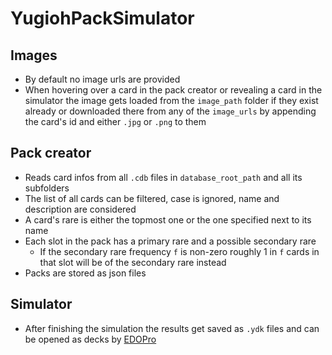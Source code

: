 # YugiohPackSimulator

## Images
* By default no image urls are provided
* When hovering over a card in the pack creator or revealing a card in the simulator the image gets loaded from the `image_path` folder if they exist already or downloaded there from any of the `image_urls` by appending the card's id and either `.jpg` or `.png` to them

## Pack creator
* Reads card infos from all `.cdb` files in `database_root_path` and all its subfolders
* The list of all cards can be filtered, case is ignored, name and description are considered
* A card's rare is either the topmost one or the one specified next to its name
* Each slot in the pack has a primary rare and a possible secondary rare
	* If the secondary rare frequency `f` is non-zero roughly 1 in `f` cards in that slot will be of the secondary rare instead
* Packs are stored as json files

## Simulator
* After finishing the simulation the results get saved as `.ydk` files and can be opened as decks by [EDOPro](https://projectignis.github.io/)